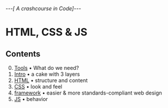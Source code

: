*---[ A crashcourse in Code]---*
# HTML, CSS & JS

## Contents

0. [Tools](00_requirements.md) • What do we need?
1. [Intro](01_intro.md) • a cake with 3 layers
2. [HTML](02_html.md) • structure and content
3. [CSS](03_css.md) • look and feel
4. [framework](04_frameworks.md) • easier & more standards-compliant web design
5. [JS](js.md) • behavior


<!--
6. [PHP]() • a server site scripting language
4. [Forms](04_forms.md)
-->
